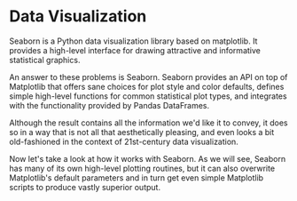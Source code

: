 # Data Visualization

Seaborn is a Python data visualization library based on matplotlib. It provides a high-level interface for drawing attractive and informative statistical graphics.

An answer to these problems is Seaborn. Seaborn provides an API on top of Matplotlib that offers sane choices for plot style and color defaults, defines simple high-level functions for common statistical plot types, and integrates with the functionality provided by Pandas DataFrames.

Although the result contains all the information we'd like it to convey, it does so in a way that is not all that aesthetically pleasing, and even looks a bit old-fashioned in the context of 21st-century data visualization.

Now let's take a look at how it works with Seaborn. As we will see, Seaborn has many of its own high-level plotting routines, but it can also overwrite Matplotlib's default parameters and in turn get even simple Matplotlib scripts to produce vastly superior output.